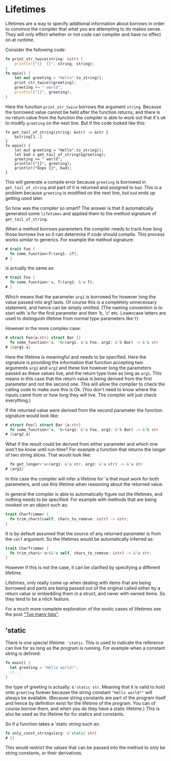 # Lifetimes

Lifetimes are a way to specify additional information about borrows in order to convince the compiler that what you are
attempting to do makes sense. They will only effect whether or not code can compiler and have no effect on at runtime.

Consider the following code:
```rust
fn print_str_twice(string: &str) {
    println!("{}  {}", string, string);
}
fn main() {
    let mut greeting = "Hello".to_string();
    print_str_twice(&greeting);
    greeting += " world";
    println!("{}", greeting);
}
```
Here the function `print_str_twice` borrows the argument `string`. Because the borrowed value cannot be held after the
function returns, and there is no return value from the function the compiler is able to work out that it's ok to modify
`greeting` on the next line.
But if the code looked like this:
```rust,ignore
fn get_tail_of_string(string: &str) -> &str {
    &string[1..]
}
fn main() {
    let mut greeting = "Hello".to_string();
    let bad = get_tail_of_string(&greeting);
    greeting += " world";
    println!("{}", greeting);
    println!("Oops {}", bad);
}
```
This will generate a compile error because `greeting` is borrowed in `get_tail_of_string` and part of it is returned and
assigned to `bad`. This is a problem because `greeting` is modified on the next line, but `bad` ends up getting used later.

So how was the compiler so smart? The answer is that it automatically generated some `lifetimes` and applied them to the
method signature of `get_tail_of_string`.

When a method borrows parameters the compiler needs to track how long those borrows live so it can determine if code should
compile. This process works similar to generics. For example the method signature:
```rust ,skt-default
# trait Foo {
  fn some_function<T>(arg1: &T);
# }
```
is actually the same as:
```rust ,skt-default
# trait Foo {
  fn some_function<'a, T>(arg1: &'a T);
# }
```
Which means that the parameter `arg1` is borrowed for however long the value passed into arg1 lasts. Of course this is
a completely unnecessary statement, and hence can be simply omitted. (The naming convention is to start with ‘a for the
first parameter and then ‘b, 'c' etc. Lowercase letters are used to distinguish lifetime from normal type parameters like `T`)

However in the more complex case:
```rust ,skt-default
# struct Foo{a:str} struct Bar {}
  fn some_function<'a, 'b>(arg1: &'a Foo, arg2: &'b Bar) -> &'a str
# {&arg1.a}
```
Here the lifetime is meaningful and needs to be specified. Here the signature is providing the information that function
accepting two arguments `arg1` and `arg2` and these live however long the parameters passed as these values live, and the
return type lives as long as `arg1`. This means in this case that the return value is being derived from the first parameter
and not the second one. This will allow the compiler to check the calling code to make sure this is Ok.
(You don't need to know where the inputs came from or how long they will live. The compiler will just check everything.)

If the returned value were derived from the second parameter the function signature would look like:
```rust ,skt-default
# struct Foo{} struct Bar {a:str}
  fn some_function<'a, 'b>(arg1: &'a Foo, arg2: &'b Bar) -> &'b str
# {&arg2.a}
```

What if the result could be derived from either parameter and which one won't be know until run-time?
For example a function that returns the longer of two string slices. That would look like:
```rust ,skt-default
  fn get_longer<'a>(arg1: &'a str, arg2: &'a str) -> &'a str
# {arg1}
```
In this case the compiler will infer a lifetime for 'a that must work for both parameters, and use this lifetime when
reasoning about the returned value.

In general the compiler is able to automatically figure out the lifetimes, and nothing needs to be specified. For example
with methods that are being invoked on an object such as:
```rust ,skt-default
trait CharTrimmer {
  fn trim_chars(&self, chars_to_remove: &str) -> &str;
}
```
It is by default assumed that the source of any returned parameter is from the `self` argument. So the lifetimes would
be automatically inferred as:
```rust ,skt-default
trait CharTrimmer {
  fn trim_chars<'a>(&'a self, chars_to_remove: &str) -> &'a str;
}
```
However if this is not the case, it can be clarified by specifying a different lifetime.

Lifetimes, only really come up when dealing with items that are being borrowed and parts are being passed out of the original called
either by a return value or embedding them in a struct, and never with owned items. So they tend to be a nitch feature.

For a much more complete exploration of the exotic cases of lifetimes see the post ["Too many lists"](http://cglab.ca/~abeinges/blah/too-many-lists/book/second-iter.html).

## 'static

There is one special lifetime: `'static`. This is used to indicate the reference can live for as long as the program is
running. For example when a constant string is defined:
```rust
fn main() {
  let greeting = "Hello world!";
  //...
}
```
the type of greeting is actually: `&'static str`. Meaning that it is valid to hold onto `greeting` forever because the
string constant `"Hello world!"` will always be available. (Because string constants are part of the program itself
and hence by definition exist for the lifetime of the program. You can of course borrow them, and when you do they
have a static lifetime.) This is also be used as the lifetime for for statics and constants.

So if a function takes a 'static string such as:
```rust ,skt-default
fn only_const_strings(arg: &'static str)
# {}
```
This would restrict the values that can be passed into the method to only be string constants, or their derivatives.
